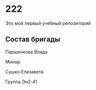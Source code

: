 # 222
Это мой первый учебный репозиторий
## Состав бригады 
Паршенкова Влада 

Минор

Сушко Елизавета 

Группа Эн2-41
